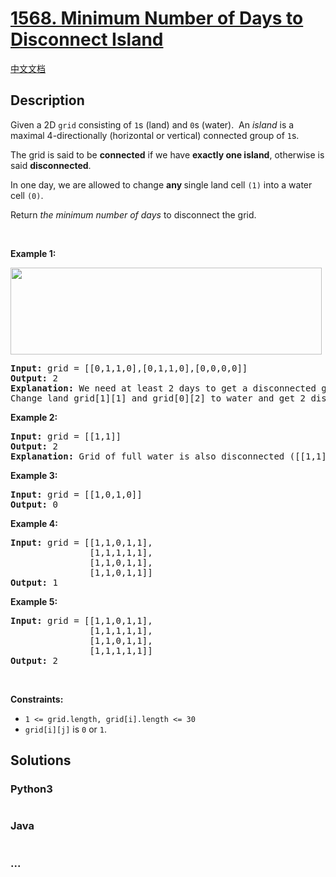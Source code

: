 # [1568. Minimum Number of Days to Disconnect Island](https://leetcode.com/problems/minimum-number-of-days-to-disconnect-island)

[中文文档](/solution/1500-1599/1568.Minimum%20Number%20of%20Days%20to%20Disconnect%20Island/README.md)

## Description

<p>Given a 2D&nbsp;<code>grid</code> consisting&nbsp;of <code>1</code>s (land)&nbsp;and <code>0</code>s (water).&nbsp; An <em>island</em> is a maximal 4-directionally (horizontal or vertical) connected group of <code>1</code>s.</p>

<p>The grid is said to be <strong>connected</strong> if we have <strong>exactly one&nbsp;island</strong>, otherwise is said <strong>disconnected</strong>.</p>

<p>In one day, we are allowed to change <strong>any </strong>single land cell <code>(1)</code> into a water cell <code>(0)</code>.</p>

<p>Return <em>the minimum number of days</em> to disconnect the grid.</p>

<p>&nbsp;</p>
<p><strong>Example 1:</strong></p>

<p><strong><img alt="" src="https://assets.leetcode.com/uploads/2020/08/13/1926_island.png" style="width: 498px; height: 139px;" /></strong></p>

<pre>
<strong>Input:</strong> grid = [[0,1,1,0],[0,1,1,0],[0,0,0,0]]
<strong>Output:</strong> 2
<strong>Explanation:</strong> We need at least 2 days to get a disconnected grid.
Change land grid[1][1] and grid[0][2] to water and get 2 disconnected island.
</pre>

<p><strong>Example 2:</strong></p>

<pre>
<strong>Input:</strong> grid = [[1,1]]
<strong>Output:</strong> 2
<strong>Explanation: </strong>Grid of full water is also disconnected ([[1,1]] -&gt; [[0,0]]), 0 islands.
</pre>

<p><strong>Example 3:</strong></p>

<pre>
<strong>Input:</strong> grid = [[1,0,1,0]]
<strong>Output:</strong> 0
</pre>

<p><strong>Example 4:</strong></p>

<pre>
<strong>Input:</strong> grid = [[1,1,0,1,1],
&nbsp;              [1,1,1,1,1],
&nbsp;              [1,1,0,1,1],
&nbsp;              [1,1,0,1,1]]
<strong>Output:</strong> 1
</pre>

<p><strong>Example 5:</strong></p>

<pre>
<strong>Input:</strong> grid = [[1,1,0,1,1],
&nbsp;              [1,1,1,1,1],
&nbsp;              [1,1,0,1,1],
&nbsp;              [1,1,1,1,1]]
<strong>Output:</strong> 2
</pre>

<p>&nbsp;</p>
<p><strong>Constraints:</strong></p>

<ul>
	<li><code>1 &lt;= grid.length, grid[i].length &lt;= 30</code></li>
	<li><code>grid[i][j]</code>&nbsp;is <code>0</code> or <code>1</code>.</li>
</ul>


## Solutions



<!-- tabs:start -->

### **Python3**


```python

```

### **Java**


```java

```

### **...**
```

```

<!-- tabs:end -->